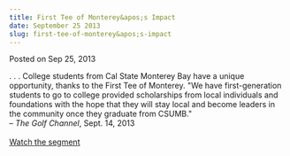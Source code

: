 ```yaml
---
title: First Tee of Monterey&apos;s Impact
date: September 25 2013
slug: first-tee-of-monterey&apos;s-impact
---
```


 



<span class="date">Posted on Sep 25, 2013    </span>
<p>. . . College students from Cal State Monterey Bay have a unique
opportunity, thanks to the First Tee of Monterey. &quot;We have
first-generation students to go to college provided scholarships
from local individuals and foundations with the hope that they will
stay local and become leaders in the community once they graduate
from CSUMB.&quot;<br>
&#x2013; <em>The Golf Channel</em>, Sept. 14, 2013<br>
<br>
<a href="https://www.golfchannel.com/media/golf-central-first-tee-monterey-092413/" rel="nofollow">Watch the segment</a>&#xA0;<br>
&#xA0;</br></br></br></br></p>





```
